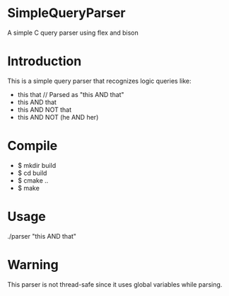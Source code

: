 # SimpleQueryParser
A simple C query parser using flex and bison

Introduction
============

This is a simple query parser that recognizes logic queries like:

 - this that     // Parsed as "this AND that"
 - this AND that
 - this AND NOT that
 - this AND NOT (he AND her)

Compile
=======

 - $ mkdir build
 - $ cd build
 - $ cmake ..
 - $ make

Usage
=====

./parser "this AND that"

Warning
=======

This parser is not thread-safe since it uses global variables while parsing.
